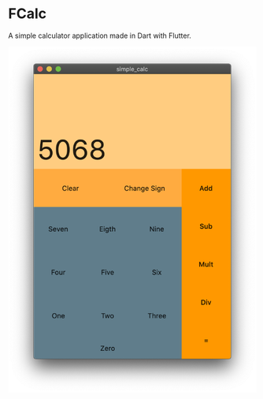 # FCalc
 A simple calculator application made in Dart with Flutter.
 
 ![Application screenshot running in MacOS](screens/ssbetter.png)
